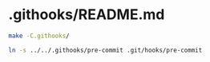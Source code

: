 # .githooks/README.md

```bash
make -C.githooks/
```

```bash
ln -s ../../.githooks/pre-commit .git/hooks/pre-commit
```
